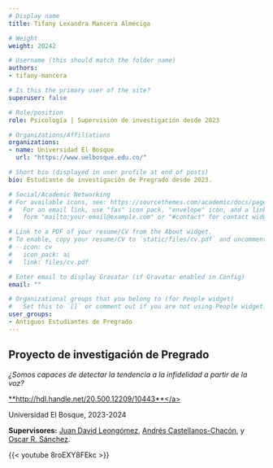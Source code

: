 ```yaml
---
# Display name
title: Tifany Lexandra Mancera Alméciga

# Weight
weight: 20242

# Username (this should match the folder name)
authors:
- tifany-mancera

# Is this the primary user of the site?
superuser: false

# Role/position
role: Psicología | Supervisión de investigación desde 2023

# Organizations/Affiliations
organizations:
- name: Universidad El Bosque
  url: "https://www.uelbosque.edu.co/"

# Short bio (displayed in user profile at end of posts)
bio: Estudiante de investigación de Pregrado desde 2023.

# Social/Academic Networking
# For available icons, see: https://sourcethemes.com/academic/docs/page-builder/#icons
#   For an email link, use "fas" icon pack, "envelope" icon, and a link in the
#   form "mailto:your-email@example.com" or "#contact" for contact widget.

# Link to a PDF of your resume/CV from the About widget.
# To enable, copy your resume/CV to `static/files/cv.pdf` and uncomment the lines below.
# - icon: cv
#   icon_pack: ai
#   link: files/cv.pdf

# Enter email to display Gravatar (if Gravatar enabled in Config)
email: ""

# Organizational groups that you belong to (for People widget)
#   Set this to `[]` or comment out if you are not using People widget.
user_groups:
- Antiguos Estudiantes de Pregrado
---
```


## **Proyecto de investigación de Pregrado**  

*¿Somos capaces de detectar la tendencia a la infidelidad a partir de la voz?*

<a href="https://hdl.handle.net/20.500.12495/13144" target="_blank">**http://hdl.handle.net/20.500.12209/10443**</a>

Universidad El Bosque, 2023-2024

**Supervisores:** [Juan David Leongómez](/es/#about), [Andrés Castellanos-Chacón](/es/author/andres-castellanos-chacon/), y [Oscar R. Sánchez](/es/author/oscar-r.-sanchez/).

{{< youtube 8roEXY8FEkc >}}
